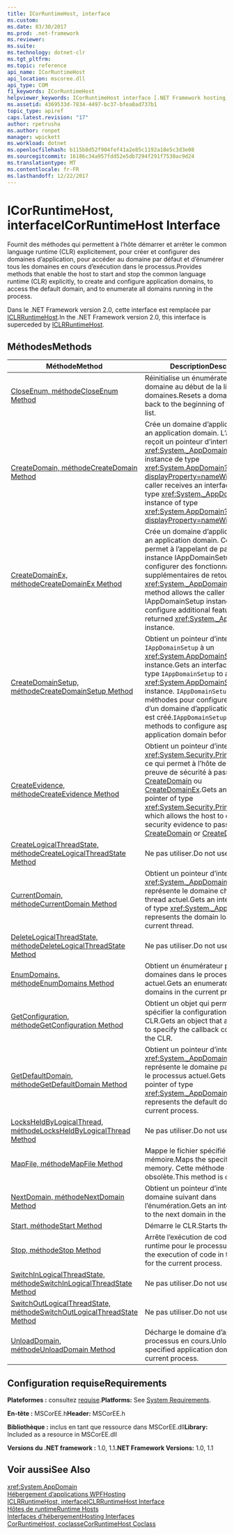 ```yaml
---
title: ICorRuntimeHost, interface
ms.custom: 
ms.date: 03/30/2017
ms.prod: .net-framework
ms.reviewer: 
ms.suite: 
ms.technology: dotnet-clr
ms.tgt_pltfrm: 
ms.topic: reference
api_name: ICorRuntimeHost
api_location: mscoree.dll
api_type: COM
f1_keywords: ICorRuntimeHost
helpviewer_keywords: ICorRuntimeHost interface [.NET Framework hosting]
ms.assetid: 4369533d-7834-4497-bc37-bfea0ad737b1
topic_type: apiref
caps.latest.revision: "17"
author: rpetrusha
ms.author: ronpet
manager: wpickett
ms.workload: dotnet
ms.openlocfilehash: b115b8d52f904fef41a2e85c1192a18e5c3d3e08
ms.sourcegitcommit: 16186c34a957fdd52e5db7294f291f7530ac9d24
ms.translationtype: MT
ms.contentlocale: fr-FR
ms.lasthandoff: 12/22/2017
---
```

# <a name="icorruntimehost-interface"></a><span data-ttu-id="e58d8-102">ICorRuntimeHost, interface</span><span class="sxs-lookup"><span data-stu-id="e58d8-102">ICorRuntimeHost Interface</span></span>
<span data-ttu-id="e58d8-103">Fournit des méthodes qui permettent à l’hôte démarrer et arrêter le common language runtime (CLR) explicitement, pour créer et configurer des domaines d’application, pour accéder au domaine par défaut et d’énumérer tous les domaines en cours d’exécution dans le processus.</span><span class="sxs-lookup"><span data-stu-id="e58d8-103">Provides methods that enable the host to start and stop the common language runtime (CLR) explicitly, to create and configure application domains, to access the default domain, and to enumerate all domains running in the process.</span></span>  
  
 <span data-ttu-id="e58d8-104">Dans le .NET Framework version 2.0, cette interface est remplacée par [ICLRRuntimeHost](../../../../docs/framework/unmanaged-api/hosting/iclrruntimehost-interface.md).</span><span class="sxs-lookup"><span data-stu-id="e58d8-104">In the .NET Framework version 2.0, this interface is superceded by [ICLRRuntimeHost](../../../../docs/framework/unmanaged-api/hosting/iclrruntimehost-interface.md).</span></span>  
  
## <a name="methods"></a><span data-ttu-id="e58d8-105">Méthodes</span><span class="sxs-lookup"><span data-stu-id="e58d8-105">Methods</span></span>  
  
|<span data-ttu-id="e58d8-106">Méthode</span><span class="sxs-lookup"><span data-stu-id="e58d8-106">Method</span></span>|<span data-ttu-id="e58d8-107">Description</span><span class="sxs-lookup"><span data-stu-id="e58d8-107">Description</span></span>|  
|------------|-----------------|  
|[<span data-ttu-id="e58d8-108">CloseEnum, méthode</span><span class="sxs-lookup"><span data-stu-id="e58d8-108">CloseEnum Method</span></span>](../../../../docs/framework/unmanaged-api/hosting/icorruntimehost-closeenum-method.md)|<span data-ttu-id="e58d8-109">Réinitialise un énumérateur de domaine au début de la liste des domaines.</span><span class="sxs-lookup"><span data-stu-id="e58d8-109">Resets a domain enumerator back to the beginning of the domain list.</span></span>|  
|[<span data-ttu-id="e58d8-110">CreateDomain, méthode</span><span class="sxs-lookup"><span data-stu-id="e58d8-110">CreateDomain Method</span></span>](../../../../docs/framework/unmanaged-api/hosting/icorruntimehost-createdomain-method.md)|<span data-ttu-id="e58d8-111">Crée un domaine d’application.</span><span class="sxs-lookup"><span data-stu-id="e58d8-111">Creates an application domain.</span></span> <span data-ttu-id="e58d8-112">L’appelant reçoit un pointeur d’interface de type <xref:System._AppDomain> à une instance de type <xref:System.AppDomain?displayProperty=nameWithType>.</span><span class="sxs-lookup"><span data-stu-id="e58d8-112">The caller receives an interface pointer of type <xref:System._AppDomain> to an instance of type <xref:System.AppDomain?displayProperty=nameWithType>.</span></span>|  
|[<span data-ttu-id="e58d8-113">CreateDomainEx, méthode</span><span class="sxs-lookup"><span data-stu-id="e58d8-113">CreateDomainEx Method</span></span>](../../../../docs/framework/unmanaged-api/hosting/icorruntimehost-createdomainex-method.md)|<span data-ttu-id="e58d8-114">Crée un domaine d’application.</span><span class="sxs-lookup"><span data-stu-id="e58d8-114">Creates an application domain.</span></span> <span data-ttu-id="e58d8-115">Cette méthode permet à l’appelant de passer une instance IAppDomainSetup pour configurer des fonctionnalités supplémentaires de retourné <xref:System._AppDomain> instance.</span><span class="sxs-lookup"><span data-stu-id="e58d8-115">This method allows the caller to pass an IAppDomainSetup instance to configure additional features of the returned <xref:System._AppDomain> instance.</span></span>|  
|[<span data-ttu-id="e58d8-116">CreateDomainSetup, méthode</span><span class="sxs-lookup"><span data-stu-id="e58d8-116">CreateDomainSetup Method</span></span>](../../../../docs/framework/unmanaged-api/hosting/icorruntimehost-createdomainsetup-method.md)|<span data-ttu-id="e58d8-117">Obtient un pointeur d’interface de type `IAppDomainSetup` à un <xref:System.AppDomainSetup> instance.</span><span class="sxs-lookup"><span data-stu-id="e58d8-117">Gets an interface pointer of type `IAppDomainSetup` to an <xref:System.AppDomainSetup> instance.</span></span> <span data-ttu-id="e58d8-118">`IAppDomainSetup`Fournit des méthodes pour configurer les aspects d’un domaine d’application avant qu’il est créé.</span><span class="sxs-lookup"><span data-stu-id="e58d8-118">`IAppDomainSetup` provides methods to configure aspects of an application domain before it is created.</span></span>|  
|[<span data-ttu-id="e58d8-119">CreateEvidence, méthode</span><span class="sxs-lookup"><span data-stu-id="e58d8-119">CreateEvidence Method</span></span>](../../../../docs/framework/unmanaged-api/hosting/icorruntimehost-createevidence-method.md)|<span data-ttu-id="e58d8-120">Obtient un pointeur d’interface de type <xref:System.Security.Principal.IIdentity>, ce qui permet à l’hôte de créer la preuve de sécurité à passer à [CreateDomain](../../../../docs/framework/unmanaged-api/hosting/icorruntimehost-createdomain-method.md) ou [CreateDomainEx](../../../../docs/framework/unmanaged-api/hosting/icorruntimehost-createdomainex-method.md).</span><span class="sxs-lookup"><span data-stu-id="e58d8-120">Gets an interface pointer of type <xref:System.Security.Principal.IIdentity>, which allows the host to create security evidence to pass to [CreateDomain](../../../../docs/framework/unmanaged-api/hosting/icorruntimehost-createdomain-method.md) or [CreateDomainEx](../../../../docs/framework/unmanaged-api/hosting/icorruntimehost-createdomainex-method.md).</span></span>|  
|[<span data-ttu-id="e58d8-121">CreateLogicalThreadState, méthode</span><span class="sxs-lookup"><span data-stu-id="e58d8-121">CreateLogicalThreadState Method</span></span>](../../../../docs/framework/unmanaged-api/hosting/icorruntimehost-createlogicalthreadstate-method.md)|<span data-ttu-id="e58d8-122">Ne pas utiliser.</span><span class="sxs-lookup"><span data-stu-id="e58d8-122">Do not use.</span></span>|  
|[<span data-ttu-id="e58d8-123">CurrentDomain, méthode</span><span class="sxs-lookup"><span data-stu-id="e58d8-123">CurrentDomain Method</span></span>](../../../../docs/framework/unmanaged-api/hosting/icorruntimehost-currentdomain-method.md)|<span data-ttu-id="e58d8-124">Obtient un pointeur d’interface de type <xref:System._AppDomain> qui représente le domaine chargé sur le thread actuel.</span><span class="sxs-lookup"><span data-stu-id="e58d8-124">Gets an interface pointer of type <xref:System._AppDomain> that represents the domain loaded on the current thread.</span></span>|  
|[<span data-ttu-id="e58d8-125">DeleteLogicalThreadState, méthode</span><span class="sxs-lookup"><span data-stu-id="e58d8-125">DeleteLogicalThreadState Method</span></span>](../../../../docs/framework/unmanaged-api/hosting/icorruntimehost-deletelogicalthreadstate-method.md)|<span data-ttu-id="e58d8-126">Ne pas utiliser.</span><span class="sxs-lookup"><span data-stu-id="e58d8-126">Do not use.</span></span>|  
|[<span data-ttu-id="e58d8-127">EnumDomains, méthode</span><span class="sxs-lookup"><span data-stu-id="e58d8-127">EnumDomains Method</span></span>](../../../../docs/framework/unmanaged-api/hosting/icorruntimehost-enumdomains-method.md)|<span data-ttu-id="e58d8-128">Obtient un énumérateur pour les domaines dans le processus actuel.</span><span class="sxs-lookup"><span data-stu-id="e58d8-128">Gets an enumerator for the domains in the current process.</span></span>|  
|[<span data-ttu-id="e58d8-129">GetConfiguration, méthode</span><span class="sxs-lookup"><span data-stu-id="e58d8-129">GetConfiguration Method</span></span>](../../../../docs/framework/unmanaged-api/hosting/icorruntimehost-getconfiguration-method.md)|<span data-ttu-id="e58d8-130">Obtient un objet qui permet à l’hôte spécifier la configuration de rappel du CLR.</span><span class="sxs-lookup"><span data-stu-id="e58d8-130">Gets an object that allows the host to specify the callback configuration of the CLR.</span></span>|  
|[<span data-ttu-id="e58d8-131">GetDefaultDomain, méthode</span><span class="sxs-lookup"><span data-stu-id="e58d8-131">GetDefaultDomain Method</span></span>](../../../../docs/framework/unmanaged-api/hosting/icorruntimehost-getdefaultdomain-method.md)|<span data-ttu-id="e58d8-132">Obtient un pointeur d’interface de type <xref:System._AppDomain> qui représente le domaine par défaut pour le processus actuel.</span><span class="sxs-lookup"><span data-stu-id="e58d8-132">Gets an interface pointer of type <xref:System._AppDomain> that represents the default domain for the current process.</span></span>|  
|[<span data-ttu-id="e58d8-133">LocksHeldByLogicalThread, méthode</span><span class="sxs-lookup"><span data-stu-id="e58d8-133">LocksHeldByLogicalThread Method</span></span>](../../../../docs/framework/unmanaged-api/hosting/icorruntimehost-locksheldbylogicalthread-method.md)|<span data-ttu-id="e58d8-134">Ne pas utiliser.</span><span class="sxs-lookup"><span data-stu-id="e58d8-134">Do not use.</span></span>|  
|[<span data-ttu-id="e58d8-135">MapFile, méthode</span><span class="sxs-lookup"><span data-stu-id="e58d8-135">MapFile Method</span></span>](../../../../docs/framework/unmanaged-api/hosting/icorruntimehost-mapfile-method.md)|<span data-ttu-id="e58d8-136">Mappe le fichier spécifié dans la mémoire.</span><span class="sxs-lookup"><span data-stu-id="e58d8-136">Maps the specified file into memory.</span></span> <span data-ttu-id="e58d8-137">Cette méthode est obsolète.</span><span class="sxs-lookup"><span data-stu-id="e58d8-137">This method is obsolete.</span></span>|  
|[<span data-ttu-id="e58d8-138">NextDomain, méthode</span><span class="sxs-lookup"><span data-stu-id="e58d8-138">NextDomain Method</span></span>](../../../../docs/framework/unmanaged-api/hosting/icorruntimehost-nextdomain-method.md)|<span data-ttu-id="e58d8-139">Obtient un pointeur d’interface au domaine suivant dans l’énumération.</span><span class="sxs-lookup"><span data-stu-id="e58d8-139">Gets an interface pointer to the next domain in the enumeration.</span></span>|  
|[<span data-ttu-id="e58d8-140">Start, méthode</span><span class="sxs-lookup"><span data-stu-id="e58d8-140">Start Method</span></span>](../../../../docs/framework/unmanaged-api/hosting/icorruntimehost-start-method.md)|<span data-ttu-id="e58d8-141">Démarre le CLR.</span><span class="sxs-lookup"><span data-stu-id="e58d8-141">Starts the CLR.</span></span>|  
|[<span data-ttu-id="e58d8-142">Stop, méthode</span><span class="sxs-lookup"><span data-stu-id="e58d8-142">Stop Method</span></span>](../../../../docs/framework/unmanaged-api/hosting/icorruntimehost-stop-method.md)|<span data-ttu-id="e58d8-143">Arrête l’exécution de code dans le runtime pour le processus actuel.</span><span class="sxs-lookup"><span data-stu-id="e58d8-143">Stops the execution of code in the runtime for the current process.</span></span>|  
|[<span data-ttu-id="e58d8-144">SwitchInLogicalThreadState, méthode</span><span class="sxs-lookup"><span data-stu-id="e58d8-144">SwitchInLogicalThreadState Method</span></span>](../../../../docs/framework/unmanaged-api/hosting/icorruntimehost-switchinlogicalthreadstate-method.md)|<span data-ttu-id="e58d8-145">Ne pas utiliser.</span><span class="sxs-lookup"><span data-stu-id="e58d8-145">Do not use.</span></span>|  
|[<span data-ttu-id="e58d8-146">SwitchOutLogicalThreadState, méthode</span><span class="sxs-lookup"><span data-stu-id="e58d8-146">SwitchOutLogicalThreadState Method</span></span>](../../../../docs/framework/unmanaged-api/hosting/icorruntimehost-switchoutlogicalthreadstate-method.md)|<span data-ttu-id="e58d8-147">Ne pas utiliser.</span><span class="sxs-lookup"><span data-stu-id="e58d8-147">Do not use.</span></span>|  
|[<span data-ttu-id="e58d8-148">UnloadDomain, méthode</span><span class="sxs-lookup"><span data-stu-id="e58d8-148">UnloadDomain Method</span></span>](../../../../docs/framework/unmanaged-api/hosting/icorruntimehost-unloaddomain-method.md)|<span data-ttu-id="e58d8-149">Décharge le domaine d’application du processus en cours.</span><span class="sxs-lookup"><span data-stu-id="e58d8-149">Unloads the specified application domain from the current process.</span></span>|  
  
## <a name="requirements"></a><span data-ttu-id="e58d8-150">Configuration requise</span><span class="sxs-lookup"><span data-stu-id="e58d8-150">Requirements</span></span>  
 <span data-ttu-id="e58d8-151">**Plateformes :** consultez [requise](../../../../docs/framework/get-started/system-requirements.md).</span><span class="sxs-lookup"><span data-stu-id="e58d8-151">**Platforms:** See [System Requirements](../../../../docs/framework/get-started/system-requirements.md).</span></span>  
  
 <span data-ttu-id="e58d8-152">**En-tête :** MSCorEE.h</span><span class="sxs-lookup"><span data-stu-id="e58d8-152">**Header:** MSCorEE.h</span></span>  
  
 <span data-ttu-id="e58d8-153">**Bibliothèque :** inclus en tant que ressource dans MSCorEE.dll</span><span class="sxs-lookup"><span data-stu-id="e58d8-153">**Library:** Included as a resource in MSCorEE.dll</span></span>  
  
 <span data-ttu-id="e58d8-154">**Versions du .NET framework :** 1.0, 1.1</span><span class="sxs-lookup"><span data-stu-id="e58d8-154">**.NET Framework Versions:** 1.0, 1.1</span></span>  
  
## <a name="see-also"></a><span data-ttu-id="e58d8-155">Voir aussi</span><span class="sxs-lookup"><span data-stu-id="e58d8-155">See Also</span></span>  
 <xref:System.AppDomain>  
 [<span data-ttu-id="e58d8-156">Hébergement d’applications WPF</span><span class="sxs-lookup"><span data-stu-id="e58d8-156">Hosting</span></span>](../../../../docs/framework/unmanaged-api/hosting/index.md)  
 [<span data-ttu-id="e58d8-157">ICLRRuntimeHost, interface</span><span class="sxs-lookup"><span data-stu-id="e58d8-157">ICLRRuntimeHost Interface</span></span>](../../../../docs/framework/unmanaged-api/hosting/iclrruntimehost-interface.md)  
 [<span data-ttu-id="e58d8-158">Hôtes de runtime</span><span class="sxs-lookup"><span data-stu-id="e58d8-158">Runtime Hosts</span></span>](http://msdn.microsoft.com/en-us/99d9246a-b994-4fe5-985c-8588d1d59998)  
 [<span data-ttu-id="e58d8-159">Interfaces d’hébergement</span><span class="sxs-lookup"><span data-stu-id="e58d8-159">Hosting Interfaces</span></span>](../../../../docs/framework/unmanaged-api/hosting/hosting-interfaces.md)  
 [<span data-ttu-id="e58d8-160">CorRuntimeHost, coclasse</span><span class="sxs-lookup"><span data-stu-id="e58d8-160">CorRuntimeHost Coclass</span></span>](../../../../docs/framework/unmanaged-api/hosting/corruntimehost-coclass.md)
